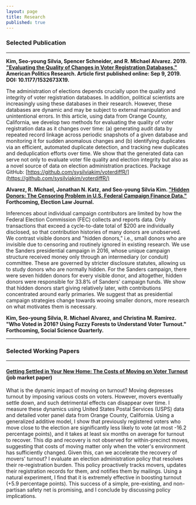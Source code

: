 ```yaml
---
layout: page
title: Research
published: true
---
```


### Selected Publication

--------------------------------------

**Kim, Seo-young Silvia, Spencer Schneider, and R. Michael Alvarez. 2019. ["Evaluating the Quality of Changes in Voter Registration Databases."](https://doi.org/10.1177/1532673X19870512) American Politics Research. Article first published online: Sep 9, 2019. DOI: 10.1177/1532673X19.**

The administration of elections depends crucially upon the quality and integrity of voter registration databases. In addition, political scientists are increasingly using these databases in their research. However, these databases are dynamic and may be subject to external manipulation and unintentional errors. In this article, using data from Orange County, California, we develop two methods for evaluating the quality of voter registration data as it changes over time: (a) generating audit data by repeated record linkage across periodic snapshots of a given database and monitoring it for sudden anomalous changes and (b) identifying duplicates via an efficient, automated duplicate detection, and tracking new duplicates and deduplication efforts over time. We show that the generated data can serve not only to evaluate voter file quality and election integrity but also as a novel source of data on election administration practices. Package GitHub: [https://github.com/sysilviakim/voterdiffR/](https://github.com/sysilviakim/voterdiffR/)

**Alvarez, R. Michael, Jonathan N. Katz, and Seo-young Silvia Kim. ["Hidden Donors: The Censoring Problem in U.S. Federal Campaign Finance Data."](http://doi.org/10.33774/apsa-2020-sdjkp) Forthcoming, Election Law Journal.**

Inferences about individual campaign contributors are limited by how the Federal Election Commission (FEC) collects and reports data. Only transactions that exceed a cycle-to-date total of $200 are individually disclosed, so that contribution histories of many donors are unobserved. We contrast visible donors and "hidden donors," i.e., small donors who are invisible due to censoring and routinely ignored in existing research. We use the Sanders presidential campaign in 2016, whose unique campaign structure received money only through an intermediary (or conduit) committee. These are governed by stricter disclosure statutes, allowing us to study donors who are normally hidden. For the Sanders campaign, there were seven hidden donors for every visible donor, and altogether, hidden donors were responsible for 33.8% of Sanders' campaign funds. We show that hidden donors start giving relatively later, with contributions concentrated around early primaries. We suggest that as presidential campaign strategies change towards wooing smaller donors, more research on what motivates them is necessary.

**Kim, Seo-young Silvia, R. Michael Alvarez, and Christina M. Ramirez. "Who Voted in 2016? Using Fuzzy Forests to Understand Voter Turnout." Forthcoming, Social Science Quarterly.**

--------------------------------------

### Selected Working Papers

--------------------------------------

#### [Getting Settled in Your New Home: The Costs of Moving on Voter Turnout](https://www.dropbox.com/s/zt6uk4mzh0kybj3/kim-JMP-moving-turnout.pdf?raw=1) <br/> (job market paper)

What is the dynamic impact of moving on turnout? Moving depresses turnout by imposing various costs on voters. However, movers eventually settle down, and such detrimental effects can disappear over time. I measure these dynamics using United States Postal Services (USPS) data and detailed voter panel data from Orange County, California. Using a generalized additive model, I show that previously registered voters who move close to the election are significantly less likely to vote (at most -16.2 percentage points), and it takes at least six months on average for turnout to recover. This dip and recovery is not observed for within-precinct moves, suggesting that costs of moving matter only when the voter's environment has sufficiently changed. Given this, can we accelerate the recovery of movers' turnout? I evaluate an election administration policy that resolves their re-registration burden. This policy proactively tracks movers, updates their registration records for them, and notifies them by mailings. Using a natural experiment, I find that it is extremely effective in boosting turnout (+5.9 percentage points). This success of a simple, pre-existing, and non-partisan safety net is promising, and I conclude by discussing policy implications. 
